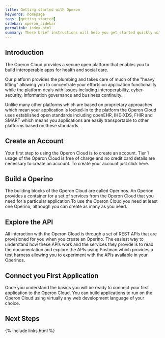 ```yaml
---
title: Getting started with Operon
keywords: homepage
tags: [getting_started]
sidebar: operon_sidebar
permalink: index.html
summary: These brief instructions will help you get started quickly with the Operon Cloud
---
```

## Introduction

The Operon Cloud provides a secure open platform that enables you to build interoperable apps for health and social care.

Our platform provides the plumbing and takes care of much of the "heavy lifting" allowing you to concentrate your efforts on application functionality while the platform deals with issues including interoperability, cyber-security, information governance and business continuity.

Unlike many other platforms which are based on proprietary approaches which mean your application is locked-in to the platform the Operon Cloud uses established open standards including openEHR, IHE-XDS, FHIR and SMART which means you applications are easily transportable to other platforms based on these standards.  

## Create an Account

Your first step to using the Operon Cloud is to create an account. Tier 1 usage of the Operon Cloud is free of charge and no credit card details are necessary to create an account. To create your account just click here.

## Build a Operino

The building blocks of the Operon Cloud are called Operinos. An Operion provides a container for a set of services from the Operon Cloud that you need for a particular application To use the Operon Cloud you need at least one Operino, although you can create as many as you need.

## Explore the API

All interaction with the Operon Cloud is through a set of REST APIs that are provisioned for you when you create an Operino. The easiest way to understand how these APIs work and the services they provide is to read the documentation and explore the APIs using Postman which provides a test harness allowing you to experiment with the APIs available in your Operinos.  

## Connect you First Application

Once you understand the basics you will be ready to connect your first application to the Operon Cloud. You can build applications to run on the Operon Cloud using virtually any web development language of your choice.

## Next Steps

{% include links.html %}
